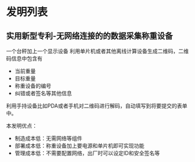 # 发明列表

## 实用新型专利-无网络连接的的数据采集称重设备
一个台秤加上一个显示设备
利用单片机或者其他离线计算设备生成二维码，二维码信息中包含有
* 当前重量
* 目标重量
* 称重设备的编号
* 纠错或者签名等其他信息

利用手持设备比如PDA或者手机对二维码进行解码，自动填写到将要提交的表单中。

本发明优点：
* 制造成本低：无需网络等组件
* 部署成本低：称重设备加上要电源和单片机即可实现功能
* 管理成本低：不需要配置网络，出厂时可以设定ID和安全签名等




